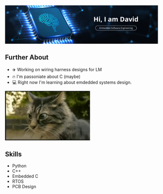 ![Header image](https://github.com/dbdbga/dbdbga/blob/main/assets/images/Github_Header3.png)

## Further About
- ✈️ Working on wiring harness designs for LM
- 🔥 I'm passoniate about C (maybe)
- 💻 Right now I'm learning about emdedded systems design.

<img src="https://github.com/dbdbga/dbdbga/blob/main/assets/images/cat_1.png" width="280">

## Skills
- Python
- C++
- Embedded C
- RTOS
- PCB Design

